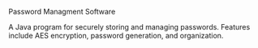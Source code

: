 Password Managment Software 

A Java program for securely storing and managing passwords. Features include AES encryption, password generation, and organization.
